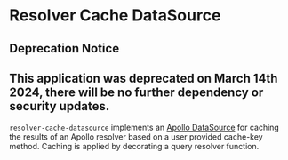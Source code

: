 # Resolver Cache DataSource

## Deprecation Notice
This application was deprecated on March 14th 2024, there will be no further dependency or security updates.
---

`resolver-cache-datasource` implements an [Apollo DataSource](https://www.apollographql.com/docs/apollo-server/data/data-sources/) for caching the results of an Apollo resolver based on a user provided cache-key method. Caching is applied by decorating a query resolver function.
